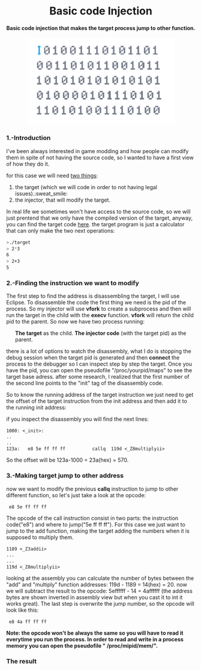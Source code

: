 <h1 align="center">Basic code Injection</h1>
<h4 align="center">Basic code injection that makes the target process jump to other function.</h4>
<p align="center"><img src="media/header.gif" alt="header" height="230"></p>

<h3>1.-Introduction</h3>
I've been always interested in game modding and how people can modify them  in spite of not having the source code, so I wanted to have a first view of how they do it.

<p>for this case we will need <a href="mainCode">two things</a>:</p>
<ol>
  <li>the target (which we will code in order to not having legal issues).:sweat_smile:</li>
  <li>the injector, that will modify the target.</li>
</ol>

<p>
  In real life we sometimes won't have access to the source code, so we will just prentend that we only have the compiled version of the target, anyway, you can find the target code <a href="targetCode">here</a>.
  the target program is just a calculator that can only make the two next operations:
</p>  
  
```bash
>./target
> 2*3
6
> 2+3
5
```

<h3>2.-Finding the instruction we want to modify</h3>
<p>
  The first step to find the address is disassembling the target, I will use Eclipse.
  To disassemble the code the first thing we need is the pid of the process. So my injector will use <b>vfork</b> to create a subprocess and then will run the target in the child with the <b>execv</b> function. <b>vfork</b> will return the child pid to the parent.
  So now we have two process running:
  </p>
  <ul>
    <le> <b>The target</b> as the child.</le>
    <le> <b>The injector code</b> (with the target pid) as the parent.</le>
  </ul>
<p>
there is a lot of options to watch the disassembly, what I do is stopping the debug session when the target pid is generated and then <b>connect</b> the process to the debugger so I can  inspect step by step the target.
Once you have the pid, you can open the pseudofile "/proc/yourpid/maps" to see the target base adress. after some research, I realized that the first number of the second line points to the "init" tag of the disassembly code.

So to know the running address of the target instruction we just need to get the offset of the target instruction from the init address and then add it to the running init address:

if you inspect the disassembly you will find the next lines:
</p>

```
1000: <_init>:
..
..
123a:	e8 5e ff ff ff       	callq  119d <_Z8multiplyii>
```
So the offset will be 123a-1000 = 23a(hex) = 570.

<h3>3.-Making target jump to other address</h3>
<p>now we want to modify the previous <b>callq</b> instruction to jump to other different function, so let's just take a look at the opcode:
  
 ```
  e8 5e ff ff ff
 ```
The opcode of the call instruction consist in two parts: the instruction code("e8") and where to jump("5e ff ff ff").
For this case we just want to jump to the add function, making the target adding the numbers when it is supposed to multiply them.

```
1189 <_Z3addii>
...
...
119d <_Z8multiplyii>
```
looking at the assembly you can calculate the number of bytes between the "add" and "multiply" function addresses:
119d - 1189 = 14(hex) = 20.
now we will subtract the result to the opcode:   5effffff - 14 = 4affffff (the address bytes are shown inverted in assembly view but when you cast it to int it works great).
The last step is overwrite the jump number, so the opcode will look like this:
 
 ```
  e8 4a ff ff ff
 ```
 
<b>Note: the opcode won't be always the same so you will have to read it everytime you run the process.
In order to read and write in a process memory you can open the pseudofile " /proc/mipid/mem/".
</p>

<h3>The result</h3>
